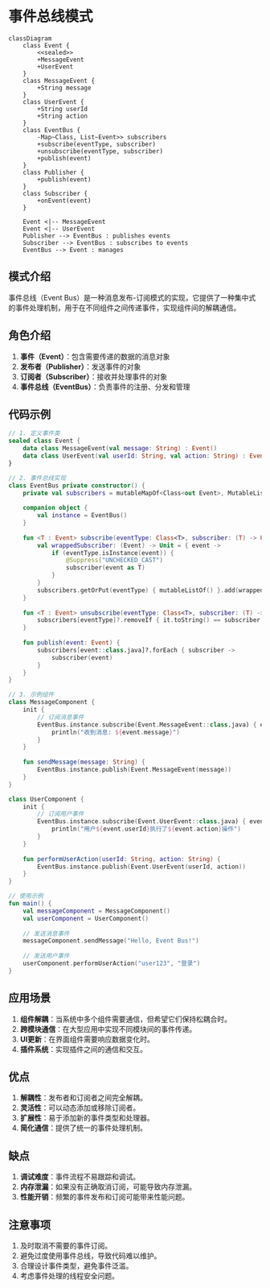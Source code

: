 # 事件总线模式

```mermaid
classDiagram
    class Event {
        <<sealed>>
        +MessageEvent
        +UserEvent
    }
    class MessageEvent {
        +String message
    }
    class UserEvent {
        +String userId
        +String action
    }
    class EventBus {
        -Map~Class, List~Event>> subscribers
        +subscribe(eventType, subscriber)
        +unsubscribe(eventType, subscriber)
        +publish(event)
    }
    class Publisher {
        +publish(event)
    }
    class Subscriber {
        +onEvent(event)
    }

    Event <|-- MessageEvent
    Event <|-- UserEvent
    Publisher --> EventBus : publishes events
    Subscriber --> EventBus : subscribes to events
    EventBus --> Event : manages
```

## 模式介绍

事件总线（Event Bus）是一种消息发布-订阅模式的实现，它提供了一种集中式的事件处理机制，用于在不同组件之间传递事件，实现组件间的解耦通信。

## 角色介绍

1. **事件（Event）**：包含需要传递的数据的消息对象
2. **发布者（Publisher）**：发送事件的对象
3. **订阅者（Subscriber）**：接收并处理事件的对象
4. **事件总线（EventBus）**：负责事件的注册、分发和管理

## 代码示例

```kotlin
// 1. 定义事件类
sealed class Event {
    data class MessageEvent(val message: String) : Event()
    data class UserEvent(val userId: String, val action: String) : Event()
}

// 2. 事件总线实现
class EventBus private constructor() {
    private val subscribers = mutableMapOf<Class<out Event>, MutableList<(Event) -> Unit>>()
  
    companion object {
        val instance = EventBus()
    }
  
    fun <T : Event> subscribe(eventType: Class<T>, subscriber: (T) -> Unit) {
        val wrappedSubscriber: (Event) -> Unit = { event ->
            if (eventType.isInstance(event)) {
                @Suppress("UNCHECKED_CAST")
                subscriber(event as T)
            }
        }
        subscribers.getOrPut(eventType) { mutableListOf() }.add(wrappedSubscriber)
    }
  
    fun <T : Event> unsubscribe(eventType: Class<T>, subscriber: (T) -> Unit) {
        subscribers[eventType]?.removeIf { it.toString() == subscriber.toString() }
    }
  
    fun publish(event: Event) {
        subscribers[event::class.java]?.forEach { subscriber ->
            subscriber(event)
        }
    }
}

// 3. 示例组件
class MessageComponent {
    init {
        // 订阅消息事件
        EventBus.instance.subscribe(Event.MessageEvent::class.java) { event ->
            println("收到消息: ${event.message}")
        }
    }
  
    fun sendMessage(message: String) {
        EventBus.instance.publish(Event.MessageEvent(message))
    }
}

class UserComponent {
    init {
        // 订阅用户事件
        EventBus.instance.subscribe(Event.UserEvent::class.java) { event ->
            println("用户${event.userId}执行了${event.action}操作")
        }
    }
  
    fun performUserAction(userId: String, action: String) {
        EventBus.instance.publish(Event.UserEvent(userId, action))
    }
}

// 使用示例
fun main() {
    val messageComponent = MessageComponent()
    val userComponent = UserComponent()
  
    // 发送消息事件
    messageComponent.sendMessage("Hello, Event Bus!")
  
    // 发送用户事件
    userComponent.performUserAction("user123", "登录")
}
```

## 应用场景

1. **组件解耦**：当系统中多个组件需要通信，但希望它们保持松耦合时。
2. **跨模块通信**：在大型应用中实现不同模块间的事件传递。
3. **UI更新**：在界面组件需要响应数据变化时。
4. **插件系统**：实现插件之间的通信和交互。

## 优点

1. **解耦性**：发布者和订阅者之间完全解耦。
2. **灵活性**：可以动态添加或移除订阅者。
3. **扩展性**：易于添加新的事件类型和处理器。
4. **简化通信**：提供了统一的事件处理机制。

## 缺点

1. **调试难度**：事件流程不易跟踪和调试。
2. **内存泄漏**：如果没有正确取消订阅，可能导致内存泄漏。
3. **性能开销**：频繁的事件发布和订阅可能带来性能问题。

## 注意事项

1. 及时取消不需要的事件订阅。
2. 避免过度使用事件总线，导致代码难以维护。
3. 合理设计事件类型，避免事件泛滥。
4. 考虑事件处理的线程安全问题。

